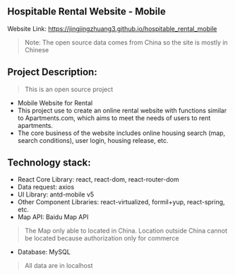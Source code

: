 ## Hospitable Rental Website - Mobile
Website Link: https://jingjingzhuang3.github.io/hospitable_rental_mobile
> Note: The open source data comes from China so the site is mostly in Chinese

## Project Description:
> This is an open source project
- Mobile Website for Rental
- This project use to create an online rental website with functions similar to Apartments.com, which aims to meet the needs of users to rent apartments.
- The core business of the website includes online housing search (map, search conditions), user login, housing release, etc.

## Technology stack:
- React Core Library: react, react-dom, react-router-dom
- Data request: axios
- UI Library: antd-mobile v5
- Other Component Libraries: react-virtualized, formil+yup, react-spring, etc.
- Map API: Baidu Map API
> The Map only able to located in China. Location outside China cannot be located because authorization only for commerce
- Database: MySQL
> All data are in localhost
